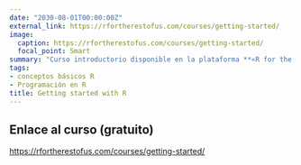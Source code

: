 ```yaml
---
date: "2030-08-01T00:00:00Z"
external_link: https://rfortherestofus.com/courses/getting-started/
image:
  caption: https://rfortherestofus.com/courses/getting-started/
  focal_point: Smart
summary: "Curso introductorio disponible en la plataforma **«R for the rest of us»** (gratuito , dificultad 2/7)"
tags:
- conceptos básicos R
- Programación en R
title: Getting started with R
---
```


## Enlace al curso (gratuito)

https://rfortherestofus.com/courses/getting-started/